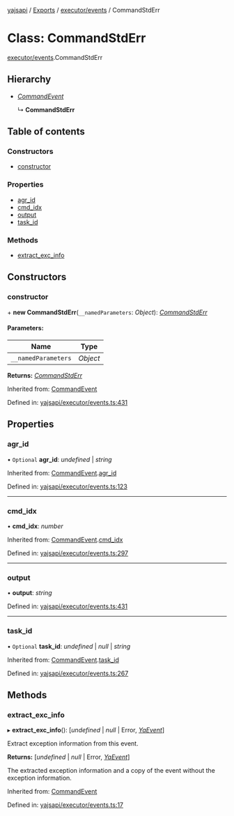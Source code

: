 [yajsapi](../README.md) / [Exports](../modules.md) / [executor/events](../modules/executor_events.md) / CommandStdErr

# Class: CommandStdErr

[executor/events](../modules/executor_events.md).CommandStdErr

## Hierarchy

* [*CommandEvent*](executor_events.commandevent.md)

  ↳ **CommandStdErr**

## Table of contents

### Constructors

- [constructor](executor_events.commandstderr.md#constructor)

### Properties

- [agr\_id](executor_events.commandstderr.md#agr_id)
- [cmd\_idx](executor_events.commandstderr.md#cmd_idx)
- [output](executor_events.commandstderr.md#output)
- [task\_id](executor_events.commandstderr.md#task_id)

### Methods

- [extract\_exc\_info](executor_events.commandstderr.md#extract_exc_info)

## Constructors

### constructor

\+ **new CommandStdErr**(`__namedParameters`: *Object*): [*CommandStdErr*](executor_events.commandstderr.md)

#### Parameters:

Name | Type |
------ | ------ |
`__namedParameters` | *Object* |

**Returns:** [*CommandStdErr*](executor_events.commandstderr.md)

Inherited from: [CommandEvent](executor_events.commandevent.md)

Defined in: [yajsapi/executor/events.ts:431](https://github.com/golemfactory/yajsapi/blob/0a8d8c8/yajsapi/executor/events.ts#L431)

## Properties

### agr\_id

• `Optional` **agr\_id**: *undefined* \| *string*

Inherited from: [CommandEvent](executor_events.commandevent.md).[agr_id](executor_events.commandevent.md#agr_id)

Defined in: [yajsapi/executor/events.ts:123](https://github.com/golemfactory/yajsapi/blob/0a8d8c8/yajsapi/executor/events.ts#L123)

___

### cmd\_idx

• **cmd\_idx**: *number*

Inherited from: [CommandEvent](executor_events.commandevent.md).[cmd_idx](executor_events.commandevent.md#cmd_idx)

Defined in: [yajsapi/executor/events.ts:297](https://github.com/golemfactory/yajsapi/blob/0a8d8c8/yajsapi/executor/events.ts#L297)

___

### output

• **output**: *string*

Defined in: [yajsapi/executor/events.ts:431](https://github.com/golemfactory/yajsapi/blob/0a8d8c8/yajsapi/executor/events.ts#L431)

___

### task\_id

• `Optional` **task\_id**: *undefined* \| *null* \| *string*

Inherited from: [CommandEvent](executor_events.commandevent.md).[task_id](executor_events.commandevent.md#task_id)

Defined in: [yajsapi/executor/events.ts:267](https://github.com/golemfactory/yajsapi/blob/0a8d8c8/yajsapi/executor/events.ts#L267)

## Methods

### extract\_exc\_info

▸ **extract_exc_info**(): [*undefined* \| *null* \| Error, [*YaEvent*](executor_events.yaevent.md)]

Extract exception information from this event.

**Returns:** [*undefined* \| *null* \| Error, [*YaEvent*](executor_events.yaevent.md)]

The extracted exception information and a copy of the event without the exception information.

Inherited from: [CommandEvent](executor_events.commandevent.md)

Defined in: [yajsapi/executor/events.ts:17](https://github.com/golemfactory/yajsapi/blob/0a8d8c8/yajsapi/executor/events.ts#L17)
